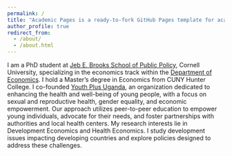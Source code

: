 ```yaml
---
permalink: /
title: "Academic Pages is a ready-to-fork GitHub Pages template for academic personal websites"
author_profile: true
redirect_from: 
  - /about/
  - /about.html
---
```



I am a PhD student at [Jeb E. Brooks School of Public Policy](https://publicpolicy.cornell.edu/), Cornell University, specializing in the economics track within the [Department of Economics](https://economics.cornell.edu/). I hold a Master’s degree in Economics from CUNY Hunter College.
I co-founded [Youth Plus Uganda](https://ypec.netlify.app/), an organization dedicated to enhancing the health and well-being of young people, with a focus on sexual and reproductive health, gender equality, and economic empowerment. Our approach utilizes peer-to-peer education to empower young individuals, advocate for their needs, and foster partnerships with authorities and local health centers.
My research interests lie in Development Economics and Health Economics. I study development issues impacting developing countries and explore policies designed to address these challenges.
